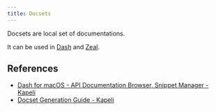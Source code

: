 ```yaml
---
title: Docsets
---
```


Docsets are local set of documentations.

It can be used in [Dash](https://kapeli.com/dash) and [Zeal](https://zealdocs.org/).

## References

- [Dash for macOS - API Documentation Browser, Snippet Manager - Kapeli](https://kapeli.com/dash)
- [Docset Generation Guide - Kapeli](https://kapeli.com/docsets)